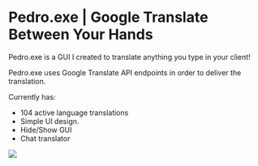 # Pedro.exe | Google Translate Between Your Hands

Pedro.exe is a GUI I created to translate anything you type in your client!

Pedro.exe uses Google Translate API endpoints in order to deliver the translation.

Currently has:

* 104 active language translations
* Simple UI design.
* Hide/Show GUI
* Chat translator

![](Proof.gif)
